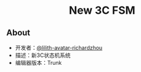 <p>
    <h1 style='border-bottom:none'  align='center'>New 3C FSM</h1>
</p>


## About
* 开发者：[@lilith-avatar-richardzhou](https://github.com/lilith-avatar-richardzhou)
* 描述：新3C状态机系统
* 编辑器版本：Trunk
